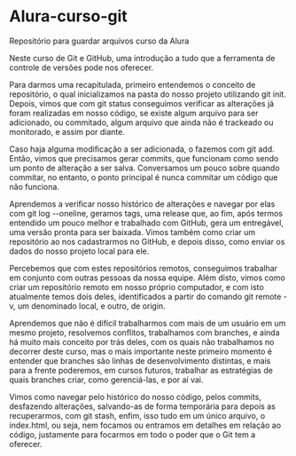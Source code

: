 # Alura-curso-git
Repositório para guardar arquivos curso da Alura

Neste curso de Git e GitHub, uma introdução a tudo que a ferramenta de controle de versões pode nos oferecer.

Para darmos uma recapitulada, primeiro entendemos o conceito de repositório, o qual inicializamos na pasta do nosso projeto utilizando git init. Depois, vimos que com git status conseguimos verificar as alterações já foram realizadas em nosso código, se existe algum arquivo para ser adicionado, ou commitado, algum arquivo que ainda não é trackeado ou monitorado, e assim por diante.

Caso haja alguma modificação a ser adicionada, o fazemos com git add. Então, vimos que precisamos gerar commits, que funcionam como sendo um ponto de alteração a ser salva. Conversamos um pouco sobre quando commitar, no entanto, o ponto principal é nunca commitar um código que não funciona.

Aprendemos a verificar nosso histórico de alterações e navegar por elas com git log --oneline, geramos tags, uma release que, ao fim, após termos entendido um pouco melhor e trabalhado com GitHub, gera um entregável, uma versão pronta para ser baixada. Vimos também como criar um repositório ao nos cadastrarmos no GitHub, e depois disso, como enviar os dados do nosso projeto local para ele.

Percebemos que com estes repositórios remotos, conseguimos trabalhar em conjunto com outras pessoas da nossa equipe. Além disto, vimos como criar um repositório remoto em nosso próprio computador, e com isto atualmente temos dois deles, identificados a partir do comando git remote -v, um denominado local, e outro, de origin.

Aprendemos que não é difícil trabalharmos com mais de um usuário em um mesmo projeto, resolvemos conflitos, trabalhamos com branches, e ainda há muito mais conceito por trás deles, com os quais não trabalhamos no decorrer deste curso, mas o mais importante neste primeiro momento é entender que branches são linhas de desenvolvimento distintas, e mais para a frente poderemos, em cursos futuros, trabalhar as estratégias de quais branches criar, como gerenciá-las, e por aí vai.

Vimos como navegar pelo histórico do nosso código, pelos commits, desfazendo alterações, salvando-as de forma temporária para depois as recuperarmos, com git stash, enfim, isso tudo em um único arquivo, o index.html, ou seja, nem focamos ou entramos em detalhes em relação ao código, justamente para focarmos em todo o poder que o Git tem a oferecer.
